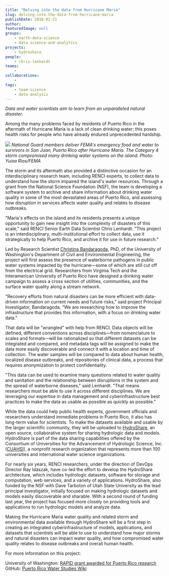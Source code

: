 ```yaml
---
title: "Delving into the data from Hurricane Maria"
slug: delving-into-the-data-from-hurricane-maria
publishDate: 2018-02-21
author: 
featuredImage: null
groups:
    - earth-data-science
    - data-science-and-analytics
projects:
    - hydroshare
people:
    - chris-lenhardt
teams: 
    - 
collaborations:
    - 
tags:
    - team-science
    - data-analysis
---
```

_Data and water scientists aim to learn from an unparalleled natural disaster._ 

Among the many problems faced by residents of Puerto Rico in the aftermath of Hurricane Maria is a lack of clean drinking water; this poses health risks for people who have already endured unprecedented hardship. 

[![](https://renci.org/wp-content/uploads/2018/02/FEMA-31-300x191.jpg)](https://renci.org/wp-content/uploads/2018/02/FEMA-31.jpg)
*National Guard members deliver FEMA's emergency food and water to survivors in San Juan, Puerto Rico after Hurricane Maria. The Category 4 storm compromised many drinking water systems on the island. Photo: Yuisa Rios/FEMA*

The storm and its aftermath also provided a distinctive occasion for an interdisciplinary research team, including RENCI experts, to collect data to understand how the storm impaired the island's water resources. Through a grant from the National Science Foundation (NSF), the team is developing a software system to archive and share information about drinking water quality in some of the most devastated areas of Puerto Rico, and assessing how disruption in services affects water quality and relates to disease outbreaks.

"Maria's effects on the island and its residents presents a unique opportunity to gain new insight into the complexity of disasters of this scale," said RENCI Senior Earth Data Scientist Chris Lenhardt. "This project is an interdisciplinary, multi-institutional effort to collect data, use it strategically to help Puerto Rico, and archive it for use in future research." 

Led by Research Scientist [Christina Bandaragoda](http://escience.washington.edu/people/christina-bandaragoda/), PhD, of the University of Washington's Department of Civil and Environmental Engineering, the project will first assess the presence of waterborne pathogens in public water systems impacted by the hurricane—some of which are still cut off from the electrical grid. Researchers from Virginia Tech and the Interamerican University of Puerto Rico have designed a drinking water campaign to assess a cross section of utilities, communities, and the surface water quality along a stream network. 

"Recovery efforts from natural disasters can be more efficient with data-driven information on current needs and future risks," said project Principal Investigator, Bandaragoda, "We are researching how to improve the infrastructure that provides this information, with a focus on drinking water data." 

That data will be "wrangled" with help from RENCI. Data objects will be defined, different conventions across disciplines—from nomenclature to scales and formats—will be rationalized so that different datasets can be integrated and compared, and metadata tags will be assigned to make the data more easily discoverable and connect it with a location and time of collection. The water samples will be compared to data about human health, localized disease outbreaks, and repositories of clinical data, a process that requires anonymization to protect confidentiality. 

"This data can be used to examine many questions related to water quality and sanitation and the relationship between disruptions in the system and the spread of waterborne diseases," said Lenhardt. "That means researchers must be able to use it across different disciplines. We are leveraging our expertise in data management and cyberinfrastructure best practices to make the data as usable as possible as quickly as possible." 

While the data could help public health experts, government officials and researchers understand immediate problems in Puerto Rico, it also has long-term value for scientists. To make the datasets available and usable by the larger scientific community, they will be uploaded to [HydroShare](https://www.hydroshare.org/), an open source, collaborative system for sharing hydrologic data and models. HydroShare is part of the data sharing capabilities offered by the Consortium of Universities for the Advancement of Hydrologic Science, Inc. ([CUAHSI](https://www.cuahsi.org/)), a nonprofit research organization that represents more than 100 universities and international water science organizations. 

For nearly six years, RENCI researchers, under the direction of DevOps Director Ray Idaszak, have co-led the effort to develop the HydroShare architecture, which includes hydrologic datasets, software for storage and computation, web services, and a variety of applications. HydroShare, also funded by the NSF with Dave Tarboton of Utah State University as the lead principal investigator, initially focused on making hydrologic datasets and models easily discoverable and sharable. With a second round of funding last year, the project has focused more closely on providing tools and applications to run hydrologic models and analyze data. 

Making the Hurricane Maria water quality and related storm and environmental data available through HydroShare will be a first step in creating an integrated cyberinfrastructure of models, applications, and datasets that scientists will be able to use to understand how major storms and natural disasters can impact water quality, and how compromised water quality relates to disease outbreaks and overall human health. 

For more information on this project: 

University of Washington: [RAPID grant awarded for Puerto Rico research](http://escience.washington.edu/rapid-grant-awarded-for-puerto-rico-research/) 
GitHub: [Puerto Rico Water Studies Wiki](https://github.com/hydroshare/PuertoRicoWaterStudies/wiki)
